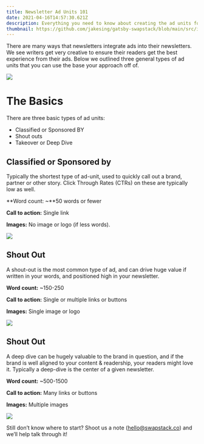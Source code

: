 ```yaml
---
title: Newsletter Ad Units 101
date: 2021-04-16T14:57:30.621Z
description: Everything you need to know about creating the ad units for your newsletter
thumbnail: https://github.com/jakesing/gatsby-swapstack/blob/main/src/images/ad%20units.png?raw=true
---
```

There are many ways that newsletters integrate ads into their newsletters. We see writers get very creative to ensure their readers get the best experience from their ads. Below we outlined three general types of ad units that you can use the base your approach off of.

![](https://uploads-ssl.webflow.com/604a4386ef1eac4bed71c843/6079f3fbafade093b4053cce_Screen%20Shot%202021-04-16%20at%204.30.34%20PM.png)

# The Basics

There are three basic types of ad units:

* Classified or Sponsored BY
* Shout outs
* Takeover or Deep Dive

## Classified or Sponsored by

Typically the shortest type of ad-unit, used to quickly call out a brand, partner or other story. Click Through Rates (CTRs) on these are typically low as well.

**Word count: ~**50 words or fewer

**Call to action:** Single link

**Images:** No image or logo (if less words).

![](https://uploads-ssl.webflow.com/604a4386ef1eac4bed71c843/6079f4ae2474a45ca93bf4cb_Screen%20Shot%202021-04-16%20at%204.33.23%20PM.png)

## Shout Out

A shout-out is the most common type of ad, and can drive huge value if written in your words, and positioned high in your newsletter.

**Word count:** ~150-250

**Call to action:** Single or multiple links or buttons

**Images:** Single image or logo

![](https://uploads-ssl.webflow.com/604a4386ef1eac4bed71c843/6079f57ec3551a2038f44d1c_Screen%20Shot%202021-04-16%20at%204.36.44%20PM.png)

## Shout Out

A deep dive can be hugely valuable to the brand in question, and if the brand is well aligned to your content & readership, your readers might love it. Typically a deep-dive is the center of a given newsletter.

**Word count:** ~500-1500

**Call to action:** Many links or buttons

**Images:** Multiple images

![](https://uploads-ssl.webflow.com/604a4386ef1eac4bed71c843/6079f5eca7647802c1ceae99_Screen%20Shot%202021-04-16%20at%204.38.58%20PM.png)

Still don’t know where to start? Shoot us a note (hello@swapstack.co) and we’ll help talk through it!

[](https://explorercoldbrew.com/)[](https://www.nocode.mba/)